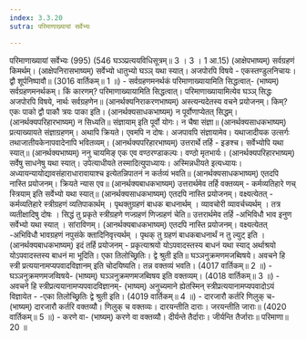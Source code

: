 ```yaml
---
index: 3.3.20
sutra: परिमाणाख्यायां सर्वेभ्यः

---
```

परिमाणाख्यायां सर्वेभ्यः (995) (546 घञ्ञ्प्रत्ययविधिसूत्रम्॥ 3 । 3 । 1 आ.15) (आक्षेपभाष्यम्) सर्वग्रहणं किमर्थम्। (आक्षेपनिरासभाष्यम्) सर्वेभ्यो धातुभ्यो घञ्ञ् यथा स्यात्। अजपोरपि विषये - एकस्तण्डुलनिचायः। द्वौ शूर्पनिष्पावौ॥ (3016 वार्तिकम्॥ 1 ॥) - सर्वग्रहणमनर्थकं परिमाणाख्यायामिति सिद्धत्वात्- (भाष्यम्) सर्वग्रहणमनर्थकम्। किं कारणम्? परिमाणाख्यायामिति सिद्धत्वात्। परिमाणाख्यायामित्येव घञ्ञ् सिद्धः अजपोरपि विषये, नार्थः सर्वग्रहणेन॥ (आनर्थक्यनिराकरणभाष्यम्) अस्त्यन्यदेतस्य वचने प्रयोजनम्। किम्? एकः पाको द्वौ पाकौ त्रयः पाका इति। (आनर्थक्यसाधकभाष्यम्) न पूर्वोणाप्येतत् सिद्धम्। (आनर्थक्यपरिहारभाष्यम्) न सिध्यति॥ संज्ञायाम् इति पूर्वो योगः। न चैषा संज्ञा॥ (आनर्थक्यसाधकभाष्यम्) प्रत्याख्यायते संज्ञाग्रहणम्। अथापि क्रियते। एवमपि न दोषः। अजपावपि संज्ञायामेव। यथाजादीयक उत्सर्गः तथाजातीयकेनापवादेनापि भवितव्यम्। (आनर्थक्यपरिहारभाष्यम्) उत्तरार्थे तर्हि - इङश्च। सर्वेभ्योपि यथा स्यात्॥ (आनर्थक्यभाष्यम्) ननु चायमिङ् एक एव वण्ठरण्डाकल्पः। वण्ठो मृतभार्यः। (आनर्थक्यपरिहारभाष्यम्) सर्वेषु साधनेषु यथा स्यात्। उपेत्याधीयते तस्मादित्युपाध्यायः। अस्मिन्नधीयते इत्यध्यायः। अध्यायन्यायोद्यावसंहाराधारावायाश्च इत्येतन्निपातनं न कर्तव्यं भवति॥ (आनर्थक्यसाधकभाष्यम्) एतदपि नास्ति प्रयोजनम्। क्रियते न्यास एव॥ (आनर्थक्यबाधकभाष्यम्) उत्तरार्थमेव तर्हि वक्तव्यम् - कर्मव्यतिहारे णच् स्त्रियाम् इति सर्वेभ्यो यथा स्यात्॥ (आनर्थक्यसाधकभाष्यम्) एतदपि नास्ति प्रयोजनम्। वक्ष्यत्येतत् -  कर्मव्यतिहारे स्त्रीग्रहणं व्यतिपाकार्थम् । पृथक्तुग्रहणं बाधक बाधनार्थम् । व्यावचोरी व्यावर्चच्यर्थम् । तत्र व्यतीक्षादिषु दोषः । सिद्धं तु प्रकृते स्त्रीग्रहणे णज्ग्रहणं णिज्ग्रहणं चेति॥   उत्तरार्थमेव तर्हि -अभिविधौ भाव इनुण सर्वेभ्यो यथा स्यात् । सांराविणम्। (आनर्थक्यबाधकभाष्यम्) एतदपि नास्ति प्रयोजनम्। वक्ष्यत्येतत् -अभिविधौ भावग्रहणं नपुसंके क्तादिनिवृत्त्यर्थम् । पृथक् तु ग्रहणं बाधकबाधनार्थं न तु ल्युट् इति । (आनर्थक्यबाधकभाष्यम्) इदं तर्हि प्रयोजनम् - प्रकृत्याश्रयो योऽपवादस्तस्य बाधनं यथा स्याद् अर्थाश्रयो योऽपवादस्तस्य बाधनं मा भूदिति। एका तिलोच्छ्रितिः। द्वे श्रुती इति॥ घञ्ञनुक्रमणमजब्विषये। अवचने हि स्त्री प्रत्ययानामप्यपवादविज्ञानम् इति चोदयिष्यति। तन्न वक्तव्यं भवति। (4017 वार्तिकम्॥ 2 ॥) - घञ्ञनुक्रमणमजव्विषये- (भाष्यम्) घञ्ञनुक्रमणमजब्विषय इति वक्तव्यम्। (4018 वार्तिकम्॥ 3 ॥) - अवचने हि स्त्रीप्रत्ययानामप्यपवादविज्ञानम्- (भाष्यम्) अनुच्यमाने ह्येतस्मिन् स्त्रीप्रत्ययानामप्यपवादोऽयं विज्ञायेत - -एका तिलोच्छ्रितिः द्वे श्रुती इति। (4019 वार्तिकम्॥ 4 ॥) - दारजारौ कर्तरि णिलुक् च- (भाष्यम्) दारजारौ कर्तरि वक्तव्यौ। णिलुक् च वक्तव्यः। दारयन्तीति दाराः। जरयन्तीति जाराः॥ (4020 वार्तिकम्॥ 5 ॥) - करणे वा- (भाष्यम्) करणे वा वक्तव्यौ। दीर्यन्ते तैर्दाराः। जीर्यन्ति तैर्जाराः॥ परिमाणा॥ 20 ॥